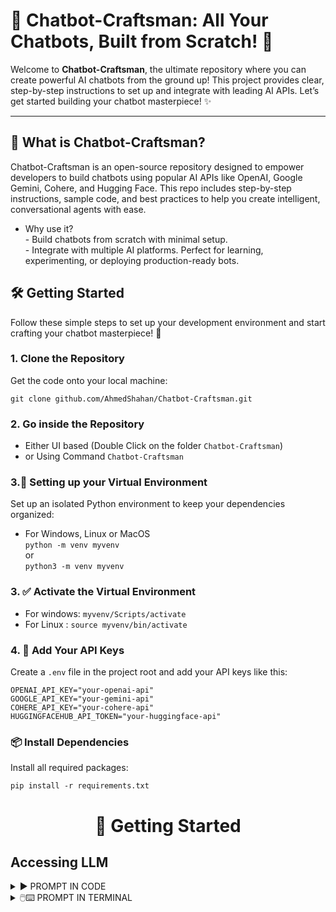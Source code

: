 # 🚀 Chatbot-Craftsman: All Your Chatbots, Built from Scratch! 🤖

Welcome to **Chatbot-Craftsman**, the ultimate repository where you can create powerful AI chatbots from the ground up! This project provides clear, step-by-step instructions to set up and integrate with leading AI APIs. Let’s get started building your chatbot masterpiece! ✨

---

## 🎯 What is Chatbot-Craftsman?  
Chatbot-Craftsman is an open-source repository designed to empower developers to build chatbots using popular AI APIs like OpenAI, Google Gemini, Cohere, and Hugging Face. This repo includes step-by-step instructions, sample code, and best practices to help you create intelligent, conversational agents with ease.

* Why use it?  
        - Build chatbots from scratch with minimal setup.  
        - Integrate with multiple AI platforms.
Perfect for learning, experimenting, or deploying production-ready bots.

## 🛠️ Getting Started
Follow these simple steps to set up your development environment and start crafting your chatbot masterpiece! 🎨

### 1. Clone the Repository
Get the code onto your local machine:
```
git clone github.com/AhmedShahan/Chatbot-Craftsman.git 
```

### 2. Go inside the Repository
* Either UI based (Double Click on the folder ```Chatbot-Craftsman```)  
* or Using Command ```Chatbot-Craftsman```

### 3.🐍 Setting up your Virtual Environment
Set up an isolated Python environment to keep your dependencies organized:
* For Windows, Linux or MacOS  
```python -m venv myvenv```  
or   
```python3 -m venv myvenv```

### 3. ✅ Activate the Virtual Environment
- For windows: ```myvenv/Scripts/activate``` 
- For Linux : ```source myvenv/bin/activate```

### 4. 🔐 Add Your API Keys
Create a ```.env``` file in the project root and add your API keys like this:
```
OPENAI_API_KEY="your-openai-api"
GOOGLE_API_KEY="your-gemini-api"
COHERE_API_KEY="your-cohere-api"
HUGGINGFACEHUB_API_TOKEN="your-huggingface-api"
```
### 📦 Install Dependencies
Install all required packages:  
```
pip install -r requirements.txt
```
<div align="center">
  <h1>🧭 Getting Started</h1>
</div>

## Accessing LLM
 
<details><summary>▶️ PROMPT IN CODE</summary>

This is a basic code basis initial chatbot, Just change the Prompt text and run the code. The print or output will be the response. 
<img src="https://github.com/user-attachments/assets/e5bca00f-6ab1-4c61-b183-6b0f95c39bf6" alt="chatbot1" width="800" height="300">
Main code: https://github.com/AhmedShahan/Chatbot-Craftsman/blob/main/1_AccessChatLLM/1_prompt_in_code.py  

**If you are using GPU then you can use Huggingface or Ollama to access more LLMs**
Install Ollama from the terminal  
```
pip install langchain-ollama
```
Now Install ollama in your PC  
  - For Linux: ```curl -fsSL https://ollama.com/install.sh | sh```
  - For Windows: https://ollama.com/download/windows 
  - For MacOS : https://ollama.com/download/mac   

Now Install LLMs from https://ollama.com/search what you desire and based on your GPU  
  * ```ollama run deepseek-r1```
  * ```ollama run llama3.2```
  * ```ollama run gemma3```


<img src="https://github.com/user-attachments/assets/711092fd-f764-4a94-9bd1-7c9e77583f64" alt="chatbot1" width="800" height="300">  

Main code: https://github.com/AhmedShahan/Chatbot-Craftsman/blob/main/1_AccessChatLLM/1.1_prompt_inCode_ollama.py 
</details>
<details><summary>🖱️⌨️ PROMPT IN TERMINAL</summary>
There will be a while loop where you can prompt and answer. If the user type exit then the chatbot will be terminated.   
picture


Main code: 
</details>